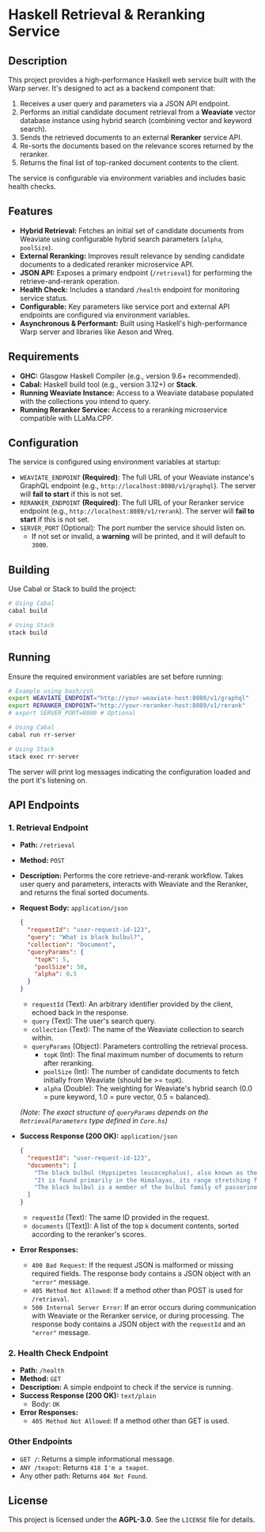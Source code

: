 # Haskell Retrieval & Reranking Service

## Description

This project provides a high-performance Haskell web service built with the Warp server. It's designed to act as a backend component that:

1.  Receives a user query and parameters via a JSON API endpoint.
2.  Performs an initial candidate document retrieval from a **Weaviate** vector database instance using hybrid search (combining vector and keyword search).
3.  Sends the retrieved documents to an external **Reranker** service API.
4.  Re-sorts the documents based on the relevance scores returned by the reranker.
5.  Returns the final list of top-ranked document contents to the client.

The service is configurable via environment variables and includes basic health checks.

## Features

* **Hybrid Retrieval:** Fetches an initial set of candidate documents from Weaviate using configurable hybrid search parameters (`alpha`, `poolSize`).
* **External Reranking:** Improves result relevance by sending candidate documents to a dedicated reranker microservice API.
* **JSON API:** Exposes a primary endpoint (`/retrieval`) for performing the retrieve-and-rerank operation.
* **Health Check:** Includes a standard `/health` endpoint for monitoring service status.
* **Configurable:** Key parameters like service port and external API endpoints are configured via environment variables.
* **Asynchronous & Performant:** Built using Haskell's high-performance Warp server and libraries like Aeson and Wreq.

## Requirements
* **GHC:** Glasgow Haskell Compiler (e.g., version 9.6+ recommended).
* **Cabal:** Haskell build tool (e.g., version 3.12+) or **Stack**.
* **Running Weaviate Instance:** Access to a Weaviate database populated with the collections you intend to query.
* **Running Reranker Service:** Access to a reranking microservice compatible with LLaMa.CPP.

## Configuration

The service is configured using environment variables at startup:

* `WEAVIATE_ENDPOINT` **(Required)**: The full URL of your Weaviate instance's GraphQL endpoint (e.g., `http://localhost:8080/v1/graphql`). The server will **fail to start** if this is not set.
* `RERANKER_ENDPOINT` **(Required)**: The full URL of your Reranker service endpoint (e.g., `http://localhost:8089/v1/rerank`). The server will **fail to start** if this is not set.
* `SERVER_PORT` (Optional): The port number the service should listen on.
    * If not set or invalid, a **warning** will be printed, and it will default to `3000`.

## Building

Use Cabal or Stack to build the project:

```bash
# Using Cabal
cabal build

# Using Stack
stack build
```

## Running

Ensure the required environment variables are set before running:

```bash
# Example using bash/zsh
export WEAVIATE_ENDPOINT="http://your-weaviate-host:8080/v1/graphql"
export RERANKER_ENDPOINT="http://your-reranker-host:8089/v1/rerank"
# export SERVER_PORT=8000 # Optional

# Using Cabal
cabal run rr-server

# Using Stack
stack exec rr-server
```

The server will print log messages indicating the configuration loaded and the port it's listening on.

## API Endpoints

### 1. Retrieval Endpoint

* **Path:** `/retrieval`
* **Method:** `POST`
* **Description:** Performs the core retrieve-and-rerank workflow. Takes user query and parameters, interacts with Weaviate and the Reranker, and returns the final sorted documents.
* **Request Body:** `application/json`

    ```json
    {
      "requestId": "user-request-id-123",
      "query": "What is black bulbul?",
      "collection": "Document",
      "queryParams": {
        "topK": 5,
        "poolSize": 50,
        "alpha": 0.5
      }
    }
    ```
    * `requestId` (Text): An arbitrary identifier provided by the client, echoed back in the response.
    * `query` (Text): The user's search query.
    * `collection` (Text): The name of the Weaviate collection to search within.
    * `queryParams` (Object): Parameters controlling the retrieval process.
        * `topK` (Int): The final maximum number of documents to return after reranking.
        * `poolSize` (Int): The number of candidate documents to fetch initially from Weaviate (should be >= `topK`).
        * `alpha` (Double): The weighting for Weaviate's hybrid search (0.0 = pure keyword, 1.0 = pure vector, 0.5 = balanced).

    *(Note: The exact structure of `queryParams` depends on the `RetrievalParameters` type defined in `Core.hs`)*

* **Success Response (200 OK):** `application/json`

    ```json
    {
      "requestId": "user-request-id-123",
      "documents": [
        "The black bulbul (Hypsipetes leucocephalus), also known as the Himalayan black bulbul...",
        "It is found primarily in the Himalayas, its range stretching from Pakistan eastward...",
        "The black bulbul is a member of the bulbul family of passerine birds."
      ]
    }
    ```
    * `requestId` (Text): The same ID provided in the request.
    * `documents` ([Text]): A list of the top `k` document contents, sorted according to the reranker's scores.

* **Error Responses:**
    * `400 Bad Request`: If the request JSON is malformed or missing required fields. The response body contains a JSON object with an `"error"` message.
    * `405 Method Not Allowed`: If a method other than POST is used for `/retrieval`.
    * `500 Internal Server Error`: If an error occurs during communication with Weaviate or the Reranker service, or during processing. The response body contains a JSON object with the `requestId` and an `"error"` message.

### 2. Health Check Endpoint

* **Path:** `/health`
* **Method:** `GET`
* **Description:** A simple endpoint to check if the service is running.
* **Success Response (200 OK):** `text/plain`
    * Body: `OK`
* **Error Responses:**
    * `405 Method Not Allowed`: If a method other than GET is used.

### Other Endpoints

* `GET /`: Returns a simple informational message.
* `ANY /teapot`: Returns `418 I'm a teapot`.
* Any other path: Returns `404 Not Found`.

## License

This project is licensed under the **AGPL-3.0**. See the `LICENSE` file for details.
```